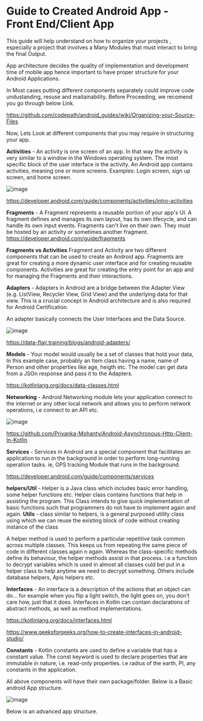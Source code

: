 # Guide to Created Android App - Front End/Client App
This guide will help understand on how to organize your projects , especially a project that involves a Many Modules that must 
interact to bring the final Output. 

App architecture decides the quality of implementation and development time of mobile app hence important to have proper structure for your Android Applications.

In Most cases putting different components separately could improve code undustanding, resuse and maitainability.
Before Proceeding, we recomend you go through below Link.

https://github.com/codepath/android_guides/wiki/Organizing-your-Source-Files

Now, Lets Look at different components that you may require in structuring your app.

**Activities** -  An activity is one screen of an app. In that way the activity is very similar to a window in the Windows operating system. The most specific block of the user interface is the activity. An Android app contains activities, meaning one or more screens. Examples: Login screen, sign up screen, and home screen.

![image](https://github.com/modcomlearning/Guide/assets/66998462/3ea54da4-2141-4abd-a08f-0a22c1acbd10)

https://developer.android.com/guide/components/activities/intro-activities

**Fragments** - A Fragment represents a reusable portion of your app's UI. A fragment defines and manages its own layout, has its own lifecycle, and can handle its own input events. Fragments can't live on their own. They must be hosted by an activity or sometimes another fragment.
https://developer.android.com/guide/fragments


**Fragments vs Activities**
Fragment and Activity are two different components that can be used to create an Android app. Fragments are great for creating a more dynamic user interface and for creating reusable components. Activities are great for creating the entry point for an app and for managing the Fragments and their interactions.


**Adapters** - Adapters in Android are a bridge between the Adapter View (e.g. ListView, Recycler View, Grid View) and the underlying data for that view. This is a crucial concept in Android architecture and is also required for Android Certification.

An adapter basically connects the User Interfaces and the Data Source.

![image](https://github.com/modcomlearning/Guide/assets/66998462/fb217a29-6b82-4b74-9d1e-3d0a795a5f1c)

https://data-flair.training/blogs/android-adapters/

**Models**  - Your model would usually be a set of classes that hold your data, 
In this example case, probably an Item class having a name, name of Person and other properties like age, heigth etc.
The model can get data from a JSOn response and pass it to the Adapters.

https://kotlinlang.org/docs/data-classes.html

**Networking** - Android Networking module lets your application connect to the internet or any other local network and allows you to perform network operations, i.e connect to an API etc.

![image](https://github.com/modcomlearning/Guide/assets/66998462/42a2bb37-e532-496e-bbe5-d079816aa455)

https://github.com/Priyanka-Mohanty/Android-Asynchronous-Http-Client-In-Kotlin


**Services** - Services in Android are a special component that facilitates an application to run in the background in order to perform long-running operation tasks. ie, GPS tracking Module that runs in the background.

https://developer.android.com/guide/components/services

**helpers/Util** - Helper is a Java class which includes basic error handling, some helper functions etc. Helper class contains functions that help in assisting the program. This Class intends to give quick implementation of basic functions such that programmers do not have to implement again and again.
**Utils** -  class similar to helpers, is a general purposed utility class using which we can reuse the existing block of code without creating instance of the class

A helper method is used to perform a particular repetitive task common across multiple classes. This keeps us from repeating the same piece of code in different classes again n again. Whereas the class-specific methods define its behaviour, the helper methods assist in that process. i.e a function to decrypt variables which is used in almost all classes culd bel put in a helper class to help anytime we need to decrypt something. Others include database helpers, Apis helpers etc.

**Interfaces** - An interface is a description of the actions that an object can do... for example when you flip a light switch, the light goes on, you don't care how, just that it does. 
Interfaces in Kotlin can contain declarations of abstract methods, as well as method implementations.

https://kotlinlang.org/docs/interfaces.html

https://www.geeksforgeeks.org/how-to-create-interfaces-in-android-studio/

**Constants** - Kotlin constants are used to define a variable that has a constant value. The const keyword is used to declare properties that are immutable in nature, i.e. read-only properties. i.e radius of the earth, PI, any constants in the application.

All above components will have their own package/folder.
Below is a Basic android App structure.

![image](https://github.com/modcomlearning/Guide/assets/66998462/117665b1-d233-44e6-ae54-aedda69fdd19)


Below is an advanced app structure.








